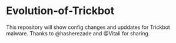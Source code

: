 # Evolution-of-Trickbot
This repository will show config changes and upddates for Trickbot malware. Thanks to @hasherezade and @Vitali for sharing.
